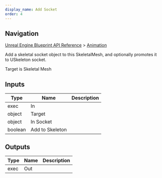```yaml
---
display_name: Add Socket
order: 4
---
```

## Navigation

[Unreal Engine Blueprint API Reference](https://dev.epicgames.com/documentation/en-us/unreal-engine/BlueprintAPI) > [Animation](https://dev.epicgames.com/documentation/en-us/unreal-engine/BlueprintAPI/Animation)

Add a skeletal socket object to this SkeletalMesh, and optionally promotes it to USkeleton socket.

Target is Skeletal Mesh

## Inputs

| Type | Name | Description |
| --- | --- | --- |
| exec | In |  |
| object | Target |  |
| object | In Socket |  |
| boolean | Add to Skeleton |  |

## Outputs

| Type | Name | Description |
| --- | --- | --- |
| exec | Out |  |

